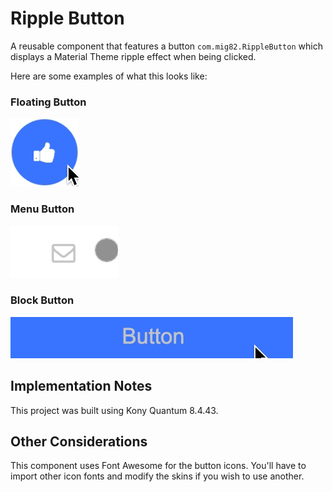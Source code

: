 # Ripple Button

A reusable component that features a button `com.mig82.RippleButton` which
displays a Material Theme ripple effect when being clicked.

Here are some examples of what this looks like:

### Floating Button

![Floating Button](./pics/RippleButton1.gif)

### Menu Button

![Menu Button](./pics/RippleButton2.gif)

### Block Button

![Block Button](./pics/RippleButton3.gif)

## Implementation Notes

This project was built using Kony Quantum 8.4.43.

## Other Considerations

This component uses Font Awesome for the button icons. You'll have to import
other icon fonts and modify the skins if you wish to use another.
